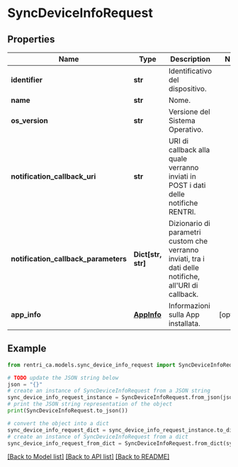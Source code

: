 # SyncDeviceInfoRequest


## Properties

Name | Type | Description | Notes
------------ | ------------- | ------------- | -------------
**identifier** | **str** | Identificativo del dispositivo. | 
**name** | **str** | Nome. | 
**os_version** | **str** | Versione del Sistema Operativo. | 
**notification_callback_uri** | **str** | URI di callback alla quale verranno inviati in POST i dati delle notifiche RENTRI. | 
**notification_callback_parameters** | **Dict[str, str]** | Dizionario di parametri custom che verranno inviati, tra i dati delle notifiche, all&#39;URI di callback. | 
**app_info** | [**AppInfo**](AppInfo.md) | Informazioni sulla App installata. | [optional] 

## Example

```python
from rentri_ca.models.sync_device_info_request import SyncDeviceInfoRequest

# TODO update the JSON string below
json = "{}"
# create an instance of SyncDeviceInfoRequest from a JSON string
sync_device_info_request_instance = SyncDeviceInfoRequest.from_json(json)
# print the JSON string representation of the object
print(SyncDeviceInfoRequest.to_json())

# convert the object into a dict
sync_device_info_request_dict = sync_device_info_request_instance.to_dict()
# create an instance of SyncDeviceInfoRequest from a dict
sync_device_info_request_from_dict = SyncDeviceInfoRequest.from_dict(sync_device_info_request_dict)
```
[[Back to Model list]](../README.md#documentation-for-models) [[Back to API list]](../README.md#documentation-for-api-endpoints) [[Back to README]](../README.md)


